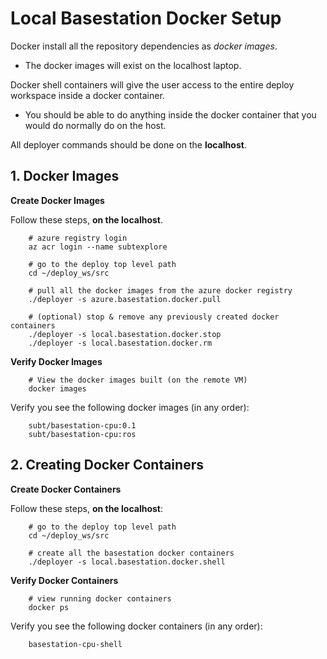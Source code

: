 # Local Basestation Docker Setup

Docker install all the repository dependencies as *docker images*.

- The docker images will exist on the localhost laptop.

Docker shell containers will give the user access to the entire deploy workspace inside a docker container.

- You should be able to do anything inside the docker container that you would do normally do on the host.

All deployer commands should be done on the **localhost**.

## 1. Docker Images

**Create Docker Images**

Follow these steps, **on the localhost**.

        # azure registry login
        az acr login --name subtexplore

        # go to the deploy top level path
        cd ~/deploy_ws/src

        # pull all the docker images from the azure docker registry
        ./deployer -s azure.basestation.docker.pull

        # (optional) stop & remove any previously created docker containers
        ./deployer -s local.basestation.docker.stop
        ./deployer -s local.basestation.docker.rm

**Verify Docker Images**

        # View the docker images built (on the remote VM)
        docker images

Verify you see the following docker images (in any order):

        subt/basestation-cpu:0.1
        subt/basestation-cpu:ros

## 2. Creating Docker Containers

**Create Docker Containers**

Follow these steps, **on the localhost**:

        # go to the deploy top level path
        cd ~/deploy_ws/src

        # create all the basestation docker containers
        ./deployer -s local.basestation.docker.shell

**Verify Docker Containers**

        # view running docker containers
        docker ps

Verify you see the following docker containers (in any order):

        basestation-cpu-shell
